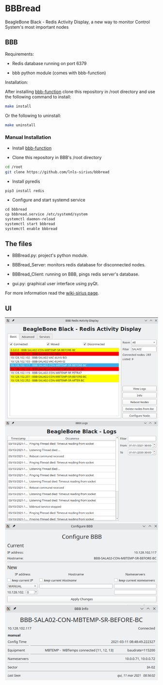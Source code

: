# BBBread

BeagleBone Black - Redis Activity Display, a new way to monitor Control System's most important nodes

## BBB

Requirements:

* Redis database running on port 6379

* bbb python module (comes with bbb-function)

Installation:

After installing [bbb-function](https://github.com/lnls-sirius/bbb-function) clone this repository in /root directory and use the following command to install:

```bash
make install
```

Or the following to uninstall:
```bash
make uninstall
```



### Manual Installation

* Install [bbb-function](https://github.com/lnls-sirius/bbb-function)

* Clone this repository in BBB's /root directory

```bash
cd /root
git clone https://github.com/lnls-sirius/bbbread
```

* Install pyredis

```bash
pip3 install redis
```

* Configure and start systemd service
```
cd bbbread
cp bbbread.service /etc/systemd/system
systemctl daemon-reload
systemctl start bbbread
systemctl enable bbbread
```

## The files

- BBBread.py: project's python module.

- BBBread_Server: monitors redis database for disconnected nodes.

- BBBread_Client: running on BBB, pings redis server's database.

- gui.py: graphical user interface using pyQt.


For more information read the [wiki-sirius page](https://wiki-sirius.lnls.br/mediawiki/index.php/CON:BBBread).

## UI

![Main Interface](main.png)
![Logs](logs.png)
![Config](config.png)
![Info](info.png)